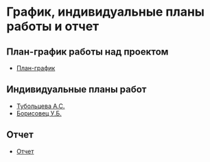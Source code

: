 # График, индивидуальные планы работы и отчет

## План-график работы над проектом

- [План-график](План-график.docx)

## Индивидуальные планы работ

- [Тубольцева А.С.](tuboltseva.md)
- [Борисовец У.Б.](borisovets.md)

## Отчет

- [Отчет](Отчет.docx)
